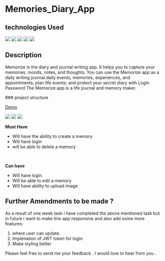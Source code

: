 # Memories_Diary_App

## technologies Used 
 <img src = "https://img.shields.io/badge/NODEJS-6aa84f?style=for-the-badge&logo=Node.js&logoColor=white">   <img src = "https://img.shields.io/badge/CSS3-1572B6?style=for-the-badge&logo=css3&logoColor=white"> <img src = "https://img.shields.io/badge/ReactJs-61DAFB?style=for-the-badge&logo=react&logoColor=black">  <img src = "https://img.shields.io/badge/MongoDB-eeeeee?style=for-the-badge&logo=MongoDB&MongoDB=black">  <img src = "https://img.shields.io/badge/Express-1572B6?style=for-the-badge&logo=Express&Color=black">
 <br/>

## Description
<p>Memorize is the  diary and journal writing app. It helps you to capture your memories, moods, notes, and thoughts. You can use the Memorize app as a daily writing journal.daily events, memories, experiences, and appointments; plan life events; and protect your secret diary with Login Password The Memorize app is a life journal and memory maker.</p>
### project structure

<a href ="https://immense-stream-94585.herokuapp.com/">Demo</a>
<br/>

<img  src='Images/login.png.jpg' >
<img  src='Images/Signup.png.jpg' >
<img  src='Images/HomePage.png.jpg' >



<b>Must Have</b>
- Will have the ability to create a memory
- Will have login
- will be able to delete a memory 
<br/>

<b>Can have</b>
- Will have login
- Will be able to edit a memory 
- Will have ability to upload image
## Further Amendments to be made ?

As a result of one week task i have completed the above mentioned task but in future i want to make this app responsive and also add some more features:

1. where user can update.
2. Implenation of JWT token for login 
3. Make styling better

Please feel free to send me your feedback . I would love to hear from you . 

